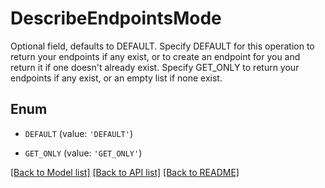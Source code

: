 # DescribeEndpointsMode

Optional field, defaults to DEFAULT. Specify DEFAULT for this operation to return your endpoints if any exist, or to create an endpoint for you and return it if one doesn't already exist. Specify GET_ONLY to return your endpoints if any exist, or an empty list if none exist.

## Enum

* `DEFAULT` (value: `'DEFAULT'`)

* `GET_ONLY` (value: `'GET_ONLY'`)

[[Back to Model list]](../README.md#documentation-for-models) [[Back to API list]](../README.md#documentation-for-api-endpoints) [[Back to README]](../README.md)



